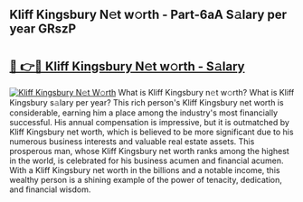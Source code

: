 ## Kliff Kingsbury N𝚎t w𝚘rth - Part-6aA S𝚊lary per year GRszP

# <h2><a href="http://gc2q52.nevu.top/?p=Kliff+Kingsbury">🔗 👉🔴 Kliff Kingsbury N𝚎t w𝚘rth - S𝚊lary</a></h2>

[![Kliff Kingsbury N𝚎t W𝚘rth](https://i.imgur.com/Oavwk0R.jpeg)](http://gc2q52.nevu.top/?p=Kliff+Kingsbury)
What is Kliff Kingsbury n𝚎t w𝚘rth? What is Kliff Kingsbury s𝚊lary per year?
This rich person's Kliff Kingsbury net worth is considerable, earning him a place among the industry's most financially successful. His annual compensation is impressive, but it is outmatched by Kliff Kingsbury net worth, which is believed to be more significant due to his numerous business interests and valuable real estate assets. This prosperous man, whose Kliff Kingsbury net worth ranks among the highest in the world, is celebrated for his business acumen and financial acumen. With a Kliff Kingsbury net worth in the billions and a notable income, this wealthy person is a shining example of the power of tenacity, dedication, and financial wisdom.
